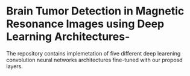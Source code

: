 # Brain Tumor Detection in Magnetic Resonance Images using Deep Learning Architectures-

The repository contains implemetation of five different deep learening convolution neural networks architectures fine-tuned with our proposd layers.
